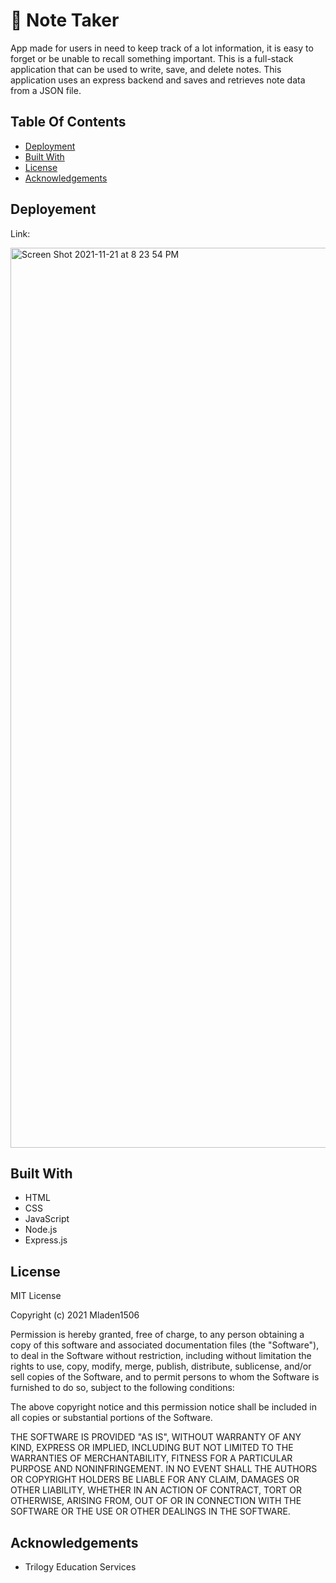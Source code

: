 # 📝 Note Taker

App made for users in need to keep track of a lot information, it is easy to forget or be unable to recall something important.
This is a full-stack application that can be used to write, save, and delete notes. 
This application uses an express backend and saves and retrieves note data from a JSON file.

## Table Of Contents

  * [Deployment](#deployment)
  * [Built With](#builthwith)
  * [License](#license)
  * [Acknowledgements](#acknowledgemets)
  
## Deployement

Link: 

<img width="1440" alt="Screen Shot 2021-11-21 at 8 23 54 PM" src="https://user-images.githubusercontent.com/89114955/142787961-fa776c72-9efc-484b-b2c1-8d4fceb581d4.png">

## Built With

  * HTML
  * CSS
  * JavaScript
  * Node.js
  * Express.js
  
## License

MIT License

Copyright (c) 2021 Mladen1506

Permission is hereby granted, free of charge, to any person obtaining a copy
of this software and associated documentation files (the "Software"), to deal
in the Software without restriction, including without limitation the rights
to use, copy, modify, merge, publish, distribute, sublicense, and/or sell
copies of the Software, and to permit persons to whom the Software is
furnished to do so, subject to the following conditions:

The above copyright notice and this permission notice shall be included in all
copies or substantial portions of the Software.

THE SOFTWARE IS PROVIDED "AS IS", WITHOUT WARRANTY OF ANY KIND, EXPRESS OR
IMPLIED, INCLUDING BUT NOT LIMITED TO THE WARRANTIES OF MERCHANTABILITY,
FITNESS FOR A PARTICULAR PURPOSE AND NONINFRINGEMENT. IN NO EVENT SHALL THE
AUTHORS OR COPYRIGHT HOLDERS BE LIABLE FOR ANY CLAIM, DAMAGES OR OTHER
LIABILITY, WHETHER IN AN ACTION OF CONTRACT, TORT OR OTHERWISE, ARISING FROM,
OUT OF OR IN CONNECTION WITH THE SOFTWARE OR THE USE OR OTHER DEALINGS IN THE
SOFTWARE.

## Acknowledgements
  
  * Trilogy Education Services

